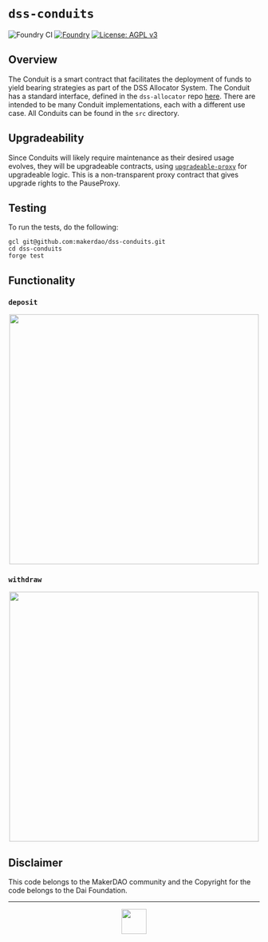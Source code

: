 # `dss-conduits`

![Foundry CI](https://github.com/makerdao/dss-conduits/actions/workflows/ci.yml/badge.svg)
[![Foundry][foundry-badge]][foundry]
[![License: AGPL v3](https://img.shields.io/badge/License-AGPL%20v3-blue.svg)](https://github.com/makerdao/dss-conduits/blob/master/LICENSE)

[foundry]: https://getfoundry.sh/
[foundry-badge]: https://img.shields.io/badge/Built%20with-Foundry-FFDB1C.svg

## Overview

The Conduit is a smart contract that facilitates the deployment of funds to yield bearing strategies as part of the DSS Allocator System. The Conduit has a standard interface, defined in the `dss-allocator` repo [here](https://github.com/makerdao/dss-allocator/blob/dev/src/interfaces/IAllocatorConduit.sol). There are intended to be many Conduit implementations, each with a different use case. All Conduits can be found in the `src` directory.

## Upgradeability

Since Conduits will likely require maintenance as their desired usage evolves, they will be upgradeable contracts, using [`upgradeable-proxy`](https://github.com/marsfoundation/upgradeable-proxy) for upgradeable logic. This is a non-transparent proxy contract that gives upgrade rights to the PauseProxy.

## Testing

To run the tests, do the following:

```
gcl git@github.com:makerdao/dss-conduits.git
cd dss-conduits
forge test
```

## Functionality 

### `deposit`

<p align="center">
  <img src="https://github.com/makerdao/dss-conduits/assets/44272939/ab0b6d46-9e05-40e0-ba6e-2c09244d08f4" height="500" />
</p>

### `withdraw`

<p align="center">
  <img src="https://github.com/makerdao/dss-conduits/assets/44272939/fd8fc168-542c-48b8-b987-676a8076a7d9" height="500" />
</p>

## Disclaimer

This code belongs to the MakerDAO community and the Copyright for the code belongs to the Dai Foundation.

---

<p align="center">
  <img src="https://github.com/makerdao/dss-conduits/assets/44272939/88576038-e2e5-42c8-a8da-fecc2229db0c" height="50" />
</p>

